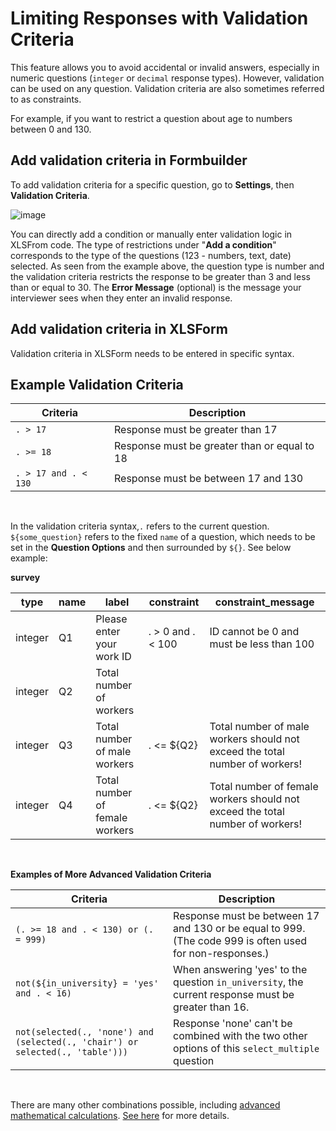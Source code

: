 # Limiting Responses with Validation Criteria

This feature allows you to avoid accidental or invalid answers, especially in numeric questions (`integer` or `decimal` response types). However, validation can be used on any question. Validation criteria are also sometimes referred to as constraints.

For example, if you want to restrict a question about age to numbers between 0 and 130.

## Add validation criteria in Formbuilder

To add validation criteria for a specific question, go to __Settings__, then __Validation Criteria__.

![image](/images/validation_criteria/formbuilder.gif)

You can directly add a condition or manually enter validation logic in XLSFrom code. The type of restrictions under "**Add a condition**" corresponds to the type of the questions (123 - numbers, text, date) selected. As seen from the example above, the question type is number and the validation criteria restricts the response to be greater than 3 and less than or equal to 30. The **Error Message** (optional) is the message your interviewer sees when they enter an invalid response.

## Add validation criteria in XLSForm

Validation criteria in XLSForm needs to be entered in specific syntax.

## Example Validation Criteria

| Criteria             | Description                                  |
| ---                  | ---                                          |
| `. > 17`             | Response must be greater than 17             |
| `. >= 18`            | Response must be greater than or equal to 18 |
| `. > 17 and . < 130` | Response must be between 17 and 130          |

<br/>

In the validation criteria syntax,`.` refers to the current question. `${some_question}` refers to the fixed `name` of a question, which needs to be set in the __Question Options__ and then surrounded by `${}`. See below example:

__survey__

| type    | name | label                          | constraint        | constraint_message                                                            |
| ---     | ---  | ---                            | ---               | ---                                                                           |
| integer | Q1   | Please enter your work ID      | . > 0 and . < 100 | ID cannot be 0 and must be less than 100                                      |
| integer | Q2   | Total number of workers        |                   |                                                                               |
| integer | Q3   | Total number of male workers   | . <= ${Q2}        | Total number of male workers should not exceed the total number of workers!   |
| integer | Q4   | Total number of female workers | . <= ${Q2}        | Total number of female workers should not exceed the total number of workers! |

<br/>

**Examples of More Advanced Validation Criteria**

| Criteria                                                                      | Description                                                                                             |
| ---                                                                           | ---                                                                                                     |
| `(. >= 18 and . < 130) or (. = 999)`                                          | Response must be between 17 and 130 or be equal to 999. (The code 999 is often used for non-responses.) |
| `not(${in_university} = 'yes' and . < 16)`                                    | When answering 'yes' to the question `in_university`, the current response must be greater than 16.     |
| `not(selected(., 'none') and (selected(., 'chair') or selected(., 'table')))` | Response 'none' can't be combined with the two other options of this `select_multiple` question         |

<br/>

There are many other combinations possible, including [advanced mathematical calculations](advanced_calculate.md). [See here](https://docs.getodk.org/form-logic/) for more details.

